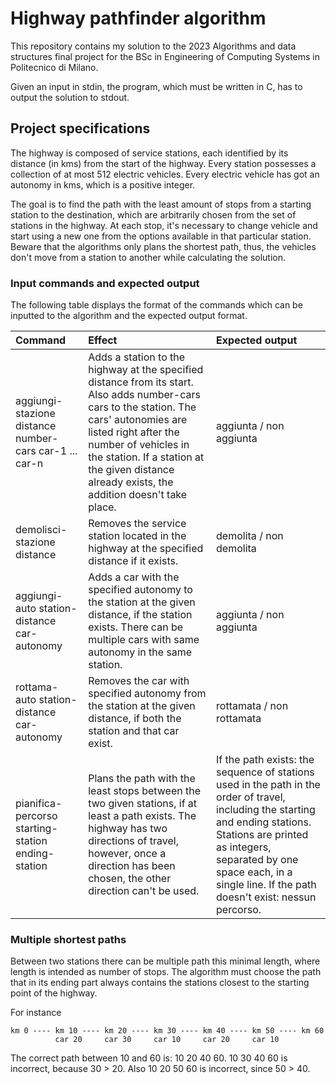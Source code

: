 # Highway pathfinder algorithm

This repository contains my solution to the 2023 Algorithms and data structures final project for the BSc in Engineering of Computing Systems in
Politecnico di Milano.

Given an input in stdin, the program, which must be written in C, has to output the solution to stdout.

## Project specifications

The highway is composed of service stations, each identified by its distance (in kms) from the start of the highway.  Every station possesses a
collection of at most 512 electric vehicles.  Every electric vehicle has got an autonomy in kms, which is a positive integer.

The goal is to find the path with the least amount of stops from a starting station to the destination, which are arbitrarily chosen from the set
of stations in the highway.  At each stop, it's necessary to change vehicle and start using a new one from the options available in that particular
station.  Beware that the algorithms only plans the shortest path, thus, the vehicles don't move from a station to another while calculating the
solution.

### Input commands and expected output

The following table displays the format of the commands which can be inputted to the algorithm and the expected output format.

| Command | Effect | Expected output |
|:--------|:-------|:----------------|
| aggiungi-stazione distance number-cars car-1 ... car-n | Adds a station to the highway at the specified distance from its start.  Also adds number-cars cars to the station.  The cars' autonomies are listed right after the number of vehicles in the station.  If a station at the given distance already exists, the addition doesn't take place. | aggiunta / non aggiunta |
| demolisci-stazione distance | Removes the service station located in the highway at the specified distance if it exists. | demolita / non demolita |
| aggiungi-auto station-distance car-autonomy | Adds a car with the specified autonomy to the station at the given distance, if the station exists.  There can be multiple cars with same autonomy in the same station. | aggiunta / non aggiunta |
| rottama-auto station-distance car-autonomy | Removes the car with specified autonomy from the station at the given distance, if both the station and that car exist. | rottamata / non rottamata |
| pianifica-percorso starting-station ending-station | Plans the path with the least stops between the two given stations, if at least a path exists.  The highway has two directions of travel, however, once a direction has been chosen, the other direction can't be used. | If the path exists: the sequence of stations used in the path in the order of travel, including the starting and ending stations.  Stations are printed as integers, separated by one space each, in a single line.  If the path doesn't exist: nessun percorso. |

### Multiple shortest paths

Between two stations there can be multiple path this minimal length, where length is intended as number of stops.  The algorithm must choose the 
path that in its ending part always contains the stations closest to the starting point of the highway.

For instance
```
km 0 ---- km 10 ---- km 20 ---- km 30 ---- km 40 ---- km 50 ---- km 60
          car 20     car 30     car 10     car 20     car 10
```
The correct path between 10 and 60 is:  10 20 40 60.  10 30 40 60 is incorrect, because 30 > 20.  Also 10 20 50 60 is incorrect, since 50 > 40.
